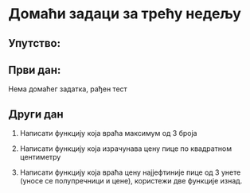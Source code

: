 # Домаћи задаци за трећу недељу

## Упутство:

## Први дан:

Нема домаћег задатка, рађен тест

## Други дан

1. Написати функцију која враћа максимум од 3 броја

2. Написати функцију која израчунава цену пице по квадратном центиметру

3. Написати функцију која враћа цену најјефтиније пице од 3 унете (уносе се полупречници и цене), користежи две функције изнад.